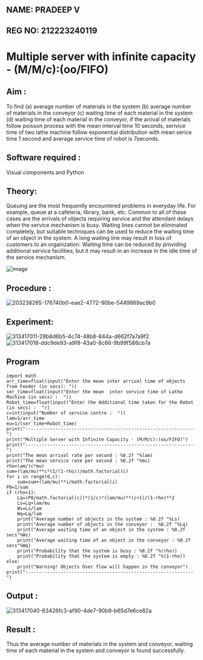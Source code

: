 ## NAME: PRADEEP V
## REG NO: 212223240119

# Multiple server with infinite capacity - (M/M/c):(oo/FIFO)
## Aim :
To find (a) average number of materials in the system (b) average number of materials in the conveyor (c) waiting time of each material in the system (d) waiting time of each material in the conveyor, if the arrival  of materials follow poisson process with the mean interval time 10 seconds, serivice time of two lathe machine follow exponential distribution with mean serice time 1 second and average service time of robot is 7seconds.

## Software required :
Visual components and Python

## Theory:
Queuing are the most frequently encountered problems in everyday life. For example, queue at a cafeteria, library, bank, etc. Common to all of these cases are the arrivals of objects requiring service and the attendant delays when the service mechanism is busy. Waiting lines cannot be eliminated completely, but suitable techniques can be used to reduce the waiting time of an object in the system. A long waiting line may result in loss of customers to an organization. Waiting time can be reduced by providing additional service facilities, but it may result in an increase in the idle time of the service mechanism.

![image](https://user-images.githubusercontent.com/103921593/203238035-1c8109bc-cbf2-4c77-baea-c5b682a752ef.png)

## Procedure :

![203238265-176740b0-eae2-4772-90be-5449869ac9b0](https://github.com/velupradeep/Muttiple-capacity-with-infinite-capacity/assets/150329341/e07915c7-90c6-4897-b0fd-e1bbb5bee03b)





## Experiment:
![313417011-28b8d6b5-4c74-48b8-844a-d662f7a7a9f2](https://github.com/velupradeep/Muttiple-capacity-with-infinite-capacity/assets/150329341/eaae1e59-65d2-4cbc-879e-48b3a4aad3da)
![313417018-ddc9de93-a9f8-43a0-8c66-9b99f586cb7a](https://github.com/velupradeep/Muttiple-capacity-with-infinite-capacity/assets/150329341/97cc0eeb-f023-4417-afef-24d850569285)



## Program
```
import math
arr_time=float(input("Enter the mean inter arrival time of objects from Feeder (in secs): "))
ser_time=float(input("Enter the mean  inter service time of Lathe Machine (in secs) :  "))
Robot_time=float(input("Enter the Additional time taken for the Robot (in secs) :  "))
c=int(input("Number of service centre :  "))
lam=1/arr_time
mu=1/(ser_time+Robot_time)
print("--------------------------------------------------------------")
print("Multiple Server with Infinite Capacity - (M/M/c):(oo/FIFO)")
print("--------------------------------------------------------------")
print("The mean arrival rate per second : %0.2f "%lam)
print("The mean service rate per second : %0.2f "%mu)
rho=lam/(c*mu)
sum=(lam/mu)**c*(1/(1-rho))/math.factorial(c)
for i in range(0,c):
    sum=sum+(lam/mu)**i/math.factorial(i)
P0=1/sum
if (rho<1):
    Lq=(P0/math.factorial(c))*(1/c)*(lam/mu)**(c+1)/(1-rho)**2
    Ls=Lq+lam/mu
    Ws=Ls/lam
    Wq=Lq/lam
    print("Average number of objects in the system : %0.2f "%Ls)
    print("Average number of objects in the conveyor :  %0.2f "%Lq)
    print("Average waiting time of an object in the system : %0.2f secs"%Ws)
    print("Average waiting time of an object in the conveyor : %0.2f secs"%Wq)
    print("Probability that the system is busy : %0.2f "%(rho))
    print("Probability that the system is empty : %0.2f "%(1-rho))
else:
    print("Warning! Objects Over flow will happen in the conveyor")
print("--------------------------------------------------------------")
```


## Output :
![313417040-63426fc3-af90-4de7-90b9-b65d7e6ce82a](https://github.com/velupradeep/Muttiple-capacity-with-infinite-capacity/assets/150329341/fbfeccfa-3c8c-47e6-8206-2da37560f188)

## Result : 
Thus the average number of materials in the system and conveyor, waiting time of each material in the system and conveyor is found successfully.

